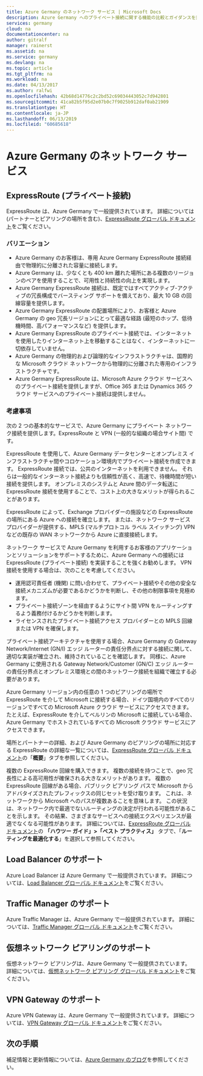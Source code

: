 ```yaml
---
title: Azure Germany のネットワーク サービス | Microsoft Docs
description: Azure Germany へのプライベート接続に関する機能の比較とガイダンスを提供します
services: germany
cloud: na
documentationcenter: na
author: gitralf
manager: rainerst
ms.assetid: na
ms.service: germany
ms.devlang: na
ms.topic: article
ms.tgt_pltfrm: na
ms.workload: na
ms.date: 04/13/2017
ms.author: ralfwi
ms.openlocfilehash: 42b68d14776c2c2bd52c69034443052c7d942801
ms.sourcegitcommit: 41ca82b5f95d2e07b0c7f9025b912daf0ab21909
ms.translationtype: HT
ms.contentlocale: ja-JP
ms.lasthandoff: 06/13/2019
ms.locfileid: "60685618"
---
```

# <a name="azure-germany-networking-services"></a>Azure Germany のネットワーク サービス
## <a name="expressroute-private-connectivity"></a>ExpressRoute (プライベート接続)
ExpressRoute は、Azure Germany で一般提供されています。 詳細については (パートナーとピアリングの場所を含む)、[ExpressRoute グローバル ドキュメント](../expressroute/index.yml)をご覧ください。

### <a name="variations"></a>バリエーション

* Azure Germany のお客様は、専用 Azure Germany ExpressRoute 接続経由で物理的に分離された容量に接続します。
* Azure Germany は、少なくとも 400 km 離れた場所にある複数のリージョンのペアを使用することで、可用性と持続性の向上を実現します。 
* Azure Germany ExpressRoute 接続は、既定ではすべてアクティブ-アクティブの冗長構成でバースティング サポートを備えており、最大 10 GB の回線容量を提供します。
* Azure Germany ExpressRoute の配置場所により、お客様と Azure Germany の geo 冗長リージョンにとって最適な経路 (最短のホップ、低待機時間、高パフォーマンスなど) を提供します。
* Azure Germany ExpressRoute のプライベート接続では、インターネットを使用したりインターネット上を移動することはなく、インターネットに一切依存していません。
* Azure Germany の物理的および論理的なインフラストラクチャは、国際的な Microsoft クラウド ネットワークから物理的に分離された専用のインフラストラクチャです。
* Azure Germany ExpressRoute は、Microsoft Azure クラウド サービスへのプライベート接続を提供しますが、Office 365 または Dynamics 365 クラウド サービスへのプライベート接続は提供しません。

### <a name="considerations"></a>考慮事項
次の 2 つの基本的なサービスで、Azure Germany にプライベート ネットワーク接続を提供します。ExpressRoute と VPN (一般的な組織の場合サイト間) です。

ExpressRoute を使用して、Azure Germany データセンターとオンプレミス インフラストラクチャ間やコロケーション環境内でプライベート接続を作成できます。 ExpressRoute 接続では、公共のインターネットを利用できません。 それらは一般的なインターネット接続よりも信頼性が高く、高速で、待機時間が短い接続を提供します。 オンプレミスのシステムと Azure 間のデータ転送に ExpressRoute 接続を使用することで、コスト上の大きなメリットが得られることがあります。   

ExpressRoute によって、Exchange プロバイダーの施設などの ExpressRoute の場所にある Azure への接続を確立します。 または、ネットワーク サービス プロバイダーが提供する、MPLS (マルチプロトコル ラベル スイッチング) VPN などの既存の WAN ネットワークから Azure に直接接続します。

ネットワーク サービスで Azure Germany を利用するお客様のアプリケーションとソリューションをサポートするために、Azure Germany への接続には ExpressRoute (プライベート接続) を実装することを強くお勧めします。 VPN 接続を使用する場合は、次のことを考慮してください。

* 運用認可責任者 (機関) に問い合わせて、プライベート接続やその他の安全な接続メカニズムが必要であるかどうかを判断し、その他の制限事項を見極めます。
* プライベート接続ゾーンを経由するようにサイト間 VPN をルーティングするよう義務付けるかどうかを判断します。
* ライセンスされたプライベート接続アクセス プロバイダーとの MPLS 回線または VPN を確保します。

プライベート接続アーキテクチャを使用する場合、Azure Germany の Gateway Network/Internet (GN/I) エッジ ルーターの責任分界点に対する接続に関して、適切な実装が確立され、維持されていることを確認します。 同様に、Azure Germany に使用される Gateway Network/Customer (GN/C) エッジ ルーターの責任分界点とオンプレミス環境との間のネットワーク接続を組織で確立する必要があります。

Azure Germany リージョン内の任意の 1 つのピアリングの場所で ExpressRoute を介して Microsoft に接続する場合、ドイツ国境内のすべてのリージョンですべての Microsoft Azure クラウド サービスにアクセスできます。 たとえば、ExpressRoute を介してベルリンの Microsoft に接続している場合、Azure Germany でホストされているすべての Microsoft クラウド サービスにアクセスできます。

場所とパートナーの詳細、および Azure Germany のピアリングの場所に対応する ExpressRoute の詳細な一覧については、[ExpressRoute グローバル ドキュメント](../expressroute/index.yml)の「**概要**」タブを参照してください。

複数の ExpressRoute 回線を購入できます。 複数の接続を持つことで、geo 冗長性による高可用性が確保される大きなメリットがあります。 複数の ExpressRoute 回線がある場合、パブリック ピアリング パスで Microsoft からアドバタイズされたプレフィックスの同じセットを受け取ります。 これは、ネットワークから Microsoft へのパスが複数あることを意味します。 この状況は、ネットワーク内で最適でないルーティングの決定が行われる可能性があることを示します。 その結果、さまざまなサービスへの接続エクスペリエンスが最適でなくなる可能性があります。 詳細については、[ExpressRoute グローバル ドキュメント](../expressroute/index.yml)の **「ハウツー ガイド」>「ベスト プラクティス」** タブで、「**ルーティングを最適化する**」を選択して参照してください。

## <a name="support-for-load-balancer"></a>Load Balancer のサポート
Azure Load Balancer は Azure Germany で一般提供されています。 詳細については、[Load Balancer グローバル ドキュメント](../load-balancer/load-balancer-overview.md)をご覧ください。 

## <a name="support-for-traffic-manager"></a>Traffic Manager のサポート
Azure Traffic Manager は、Azure Germany で一般提供されています。 詳細については、[Traffic Manager グローバル ドキュメント](../traffic-manager/traffic-manager-overview.md)をご覧ください。 

## <a name="support-for-virtual-network-peering"></a>仮想ネットワーク ピアリングのサポート 
仮想ネットワーク ピアリングは、Azure Germany で一般提供されています。 詳細については、[仮想ネットワーク ピアリング グローバル ドキュメント](../virtual-network/virtual-network-peering-overview.md)をご覧ください。 

## <a name="support-for-vpn-gateway"></a>VPN Gateway のサポート 
Azure VPN Gateway は、Azure Germany で一般提供されています。 詳細については、[VPN Gateway グローバル ドキュメント](../vpn-gateway/vpn-gateway-about-vpngateways.md)をご覧ください。 

## <a name="next-steps"></a>次の手順
補足情報と更新情報については、[Azure Germany のブログ](https://blogs.msdn.microsoft.com/azuregermany/)を参照してください。
